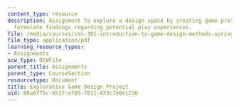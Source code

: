 ```yaml
---
content_type: resource
description: Assignment to explore a design space by creating game prototypes and
  formulate findings regarding potential play experiences.
file: /media/courses/cms-301-introduction-to-game-design-methods-spring-2016/88a0f75c6b17e7d57011835c7e0ec236_MITCMS_301S16_Assigment8.pdf
file_type: application/pdf
learning_resource_types:
- Assignments
ocw_type: OCWFile
parent_title: Assignments
parent_type: CourseSection
resourcetype: Document
title: Explorative Game Design Project
uid: 88a0f75c-6b17-e7d5-7011-835c7e0ec236
---
```

